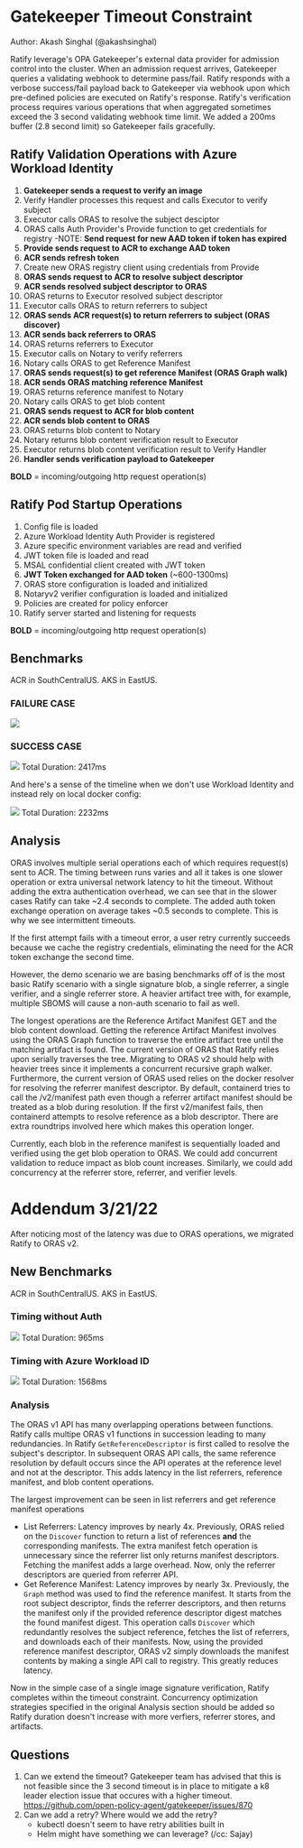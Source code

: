 # Gatekeeper Timeout Constraint
Author: Akash Singhal (@akashsinghal)

Ratify leverage's OPA Gatekeeper's external data provider for admission control into the cluster. When an admission request arrives, Gatekeeper queries a validating webhook to determine pass/fail. Ratify responds with a verbose success/fail payload back to Gatekeeper via webhook upon which pre-defined policies are executed on Ratify's response. Ratify's verification process requires various operations that when aggregated sometimes exceed the 3 second validating webhook time limit. We added a 200ms buffer (2.8 second limit) so Gatekeeper fails gracefully.

## Ratify Validation Operations with Azure Workload Identity
1. **Gatekeeper sends a request to verify an image**
2. Verify Handler processes this request and calls Executor to verify subject
3. Executor calls ORAS to resolve the subject desciptor
4. ORAS calls Auth Provider's Provide function to get credentials for registry
    -NOTE: **Send request for new AAD token if token has expired**
6. **Provide sends request to ACR to exchange AAD token**
7. **ACR sends refresh token** 
8. Create new ORAS registry client using credentials from Provide
9. **ORAS sends request to ACR to resolve subject descriptor**
10. **ACR sends resolved subject descriptor to ORAS**
11. ORAS returns to Executor resolved subject descriptor
12. Executor calls ORAS to return referrers to subject
13. **ORAS sends ACR request(s) to return referrers to subject (ORAS discover)**
14. **ACR sends back referrers to ORAS**
15. ORAS returns referrers to Executor
16. Executor calls on Notary to verify referrers
17. Notary calls ORAS to get Reference Manifest
18. **ORAS sends request(s) to get reference Manifest (ORAS Graph walk)**
19. **ACR sends ORAS matching reference Manifest**
20. ORAS returns reference manifest to Notary
21. Notary calls ORAS to get blob content
22. **ORAS sends request to ACR for blob content**
23. **ACR sends blob content to ORAS**
24. ORAS returns blob content to Notary
25. Notary returns blob content verification result to Executor
26. Executor returns blob content verification result to Verify Handler
27. **Handler sends verification payload to Gatekeeper** 

**BOLD** = incoming/outgoing http request operation(s)

## Ratify Pod Startup Operations
1. Config file is loaded
2. Azure Workload Identity Auth Provider is registered
3. Azure specific environment variables are read and verified
4. JWT token file is loaded and read
5. MSAL confidential client created with JWT token
6. **JWT Token exchanged for AAD token** (~600-1300ms)
7. ORAS store configuration is loaded and initialized
8. Notaryv2 verifier configuration is loaded and initialized
9. Policies are created for policy enforcer
10. Ratify server started and listening for requests

**BOLD** = incoming/outgoing http request operation(s)
## Benchmarks

ACR in SouthCentralUS. AKS in EastUS.

### FAILURE CASE
![](https://i.imgur.com/EDNt4xc.png)

### SUCCESS CASE
![](https://i.imgur.com/t7xloWK.png)
Total Duration: 2417ms

And here's a sense of the timeline when we don't use Workload Identity and instead rely on local docker config:

![](https://i.imgur.com/qA69GKA.png)
Total Duration: 2232ms

## Analysis

ORAS involves multiple serial operations each of which requires request(s) sent to ACR. The timing between runs varies and all it takes is one slower operation or extra universal network latency to hit the timeout. Without adding the extra authentication overhead, we can see that in the slower cases Ratify can take ~2.4 seconds to complete. The added auth token exchange operation on average takes ~0.5 seconds to complete. This is why we see intermittent timeouts.

If the first attempt fails with a timeout error, a user retry currently succeeds because we cache the registry credentials, eliminating the need for the ACR token exchange the second time. 

However, the demo scenario we are basing benchmarks off of is the most basic Ratify scenario with a single signature blob, a single referrer, a single verifier, and a single referrer store. A heavier artifact tree with, for example, multiple SBOMS will cause a non-auth scenario to fail as well.

The longest operations are the Reference Artifact Manifest GET and the blob content download. Getting the reference Artifact Manifest involves using the ORAS Graph function to traverse the entire artifact tree until the matching artifact is found. The current version of ORAS that Ratify relies upon serially traverses the tree. Migrating to ORAS v2 should help with heavier trees since it implements a concurrent recursive graph walker. Furthermore, the current version of ORAS used relies on the docker resolver for resolving the referrer manifest descriptor. By default, containerd tries to call the /v2/manifest path even though a referrer artifact manifest should be treated as a blob during resolution. If the first v2/manifest fails, then containerd attempts to resolve reference as a blob descriptor. There are extra roundtrips involved here which makes this operation longer. 

Currently, each blob in the reference manifest is sequentially loaded and verified using the get blob operation to ORAS. We could add concurrent validation to reduce impact as blob count increases. Similarly, we could add concurrency at the referrer store, referrer, and verifier levels. 

# Addendum 3/21/22

After noticing most of the latency was due to ORAS operations, we migrated Ratify to ORAS v2.

## New Benchmarks

ACR in SouthCentralUS. AKS in EastUS.

### Timing without Auth
![](https://i.imgur.com/SFrbbCU.png)
Total Duration: 965ms

### Timing with Azure Workload ID
![](https://i.imgur.com/zTqOnaD.png)
Total Duration: 1568ms

### Analysis

The ORAS v1 API has many overlapping operations between functions. Ratify calls multipe ORAS v1 functions in succession leading to many redundancies. In Ratify `GetReferenceDescriptor` is first called to resolve the subject's descriptor. In subsequent ORAS API calls, the same reference resolution by default occurs since the API operates at the reference level and not at the descriptor. This adds latency in the list referrers, reference manifest, and blob content operations. 

The largest improvement can be seen in list referrers and get reference manifest operations
- List Referrers: Latency improves by nearly 4x. Previously, ORAS relied on the `Discover` function to return a list of references **and** the corresponding manifests. The extra manifest fetch operation is unnecessary since the referrer list only returns manifest descriptors. Fetching the manifest adds a large overhead. Now, only the referrer descriptors are queried from referrer API.
- Get Reference Manifest: Latency improves by nearly 3x. Previously, the `Graph` method was used to find the reference manifest. It starts from the root subject descriptor, finds the referrer descriptors, and then returns the manifest only if the provided reference descriptor digest matches the found manifest digest. This operation calls `Discover` which redundantly resolves the subject reference, fetches the list of referrers, and downloads each of their manifests. Now, using the provided reference manifest descriptor, ORAS v2 simply downloads the manifest contents by making a single API call to registry. This greatly reduces latency.


Now in the simple case of a single image signature verification, Ratify completes within the timeout constraint. Concurrency optimization strategies specified in the original Analysis section should be added so Ratify duration doesn't increase with more verfiers, referrer stores, and artifacts. 



## Questions
1. Can we extend the timeout?
Gatekeeper team has advised that this is not feasible since the 3 second timeout is in place to mitigate a k8 leader election issue that occures with a higher timeout. https://github.com/open-policy-agent/gatekeeper/issues/870
3. Can we add a retry? Where would we add the retry?
    - kubectl doesn't seem to have retry abilities built in
    - Helm might have something we can leverage? (/cc: Sajay)



